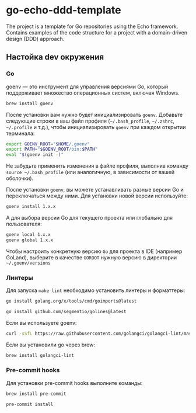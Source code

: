 # go-echo-ddd-template

The project is a template for Go repositories using the Echo framework.
Contains examples of the code structure for a project with a domain-driven design (DDD) approach.


## Настойка dev окружения

### Go

goenv — это инструмент для управления версиями Go, который поддерживает множество операционных систем, включая Windows.

```sh
brew install goenv
```

После установки вам нужно будет инициализировать `goenv`. Добавьте следующие строки в ваш файл профиля (`~/.bash_profile`, `~/.zshrc`, `~/.profile` и т.д.), чтобы инициализировать `goenv` при каждом открытии терминала:

```sh
export GOENV_ROOT="$HOME/.goenv"
export PATH="$GOENV_ROOT/bin:$PATH"
eval "$(goenv init -)"
```

Не забудьте применить изменения в файле профиля, выполнив команду `source ~/.bash_profile` (или аналогичную, в зависимости от вашей оболочки).

После установки `goenv`, вы можете устанавливать разные версии Go и переключаться между ними. Для установки новой версии используйте:
```sh
goenv install 1.x.x
```
А для выбора версии Go для текущего проекта или глобально для пользователя:
```sh
goenv local 1.x.x
goenv global 1.x.x
```

Чтобы настроить конкретную версию `Go` для проекта в IDE (например GoLand), выберите в качестве `GOROOT` нужную версию в директории `~/.goenv/versions`

### Линтеры

Для запуска `make lint` необходимо установить линтеры и форматтеры:

```sh
go install golang.org/x/tools/cmd/goimports@latest
```

```sh
go install github.com/segmentio/golines@latest
```

Если вы используете goenv:

```sh
curl -sSfL https://raw.githubusercontent.com/golangci/golangci-lint/master/install.sh | sh -s -- -b $GOENV_ROOT/bin v1.56.2
```

Если вы установили go через brew:

```sh
brew install golangci-lint
```

### Pre-commit hooks

Для установки pre-commit hooks выполните команды:

```sh
brew install pre-commit
```

```sh
pre-commit install
```
